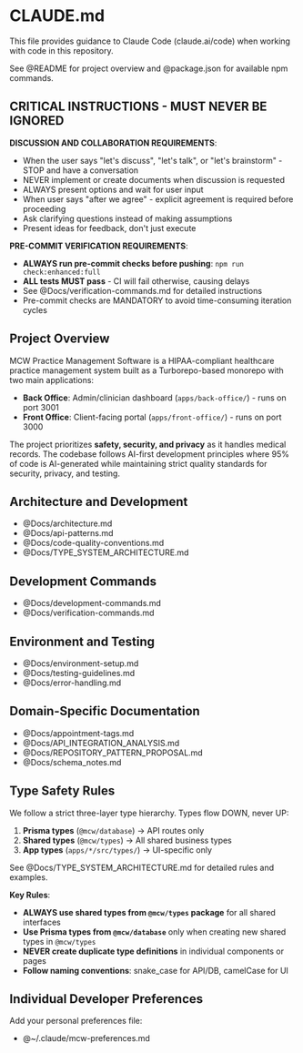 # CLAUDE.md

This file provides guidance to Claude Code (claude.ai/code) when working with code in this repository.

See @README for project overview and @package.json for available npm commands.

## CRITICAL INSTRUCTIONS - MUST NEVER BE IGNORED

**DISCUSSION AND COLLABORATION REQUIREMENTS**:

- When the user says "let's discuss", "let's talk", or "let's brainstorm" - STOP and have a conversation
- NEVER implement or create documents when discussion is requested
- ALWAYS present options and wait for user input
- When user says "after we agree" - explicit agreement is required before proceeding
- Ask clarifying questions instead of making assumptions
- Present ideas for feedback, don't just execute

**PRE-COMMIT VERIFICATION REQUIREMENTS**:

- **ALWAYS run pre-commit checks before pushing**: `npm run check:enhanced:full`
- **ALL tests MUST pass** - CI will fail otherwise, causing delays
- See @Docs/verification-commands.md for detailed instructions
- Pre-commit checks are MANDATORY to avoid time-consuming iteration cycles

## Project Overview

MCW Practice Management Software is a HIPAA-compliant healthcare practice management system built as a Turborepo-based monorepo with two main applications:

- **Back Office**: Admin/clinician dashboard (`apps/back-office/`) - runs on port 3001
- **Front Office**: Client-facing portal (`apps/front-office/`) - runs on port 3000

The project prioritizes **safety, security, and privacy** as it handles medical records. The codebase follows AI-first development principles where 95% of code is AI-generated while maintaining strict quality standards for security, privacy, and testing.

## Architecture and Development

- @Docs/architecture.md
- @Docs/api-patterns.md
- @Docs/code-quality-conventions.md
- @Docs/TYPE_SYSTEM_ARCHITECTURE.md

## Development Commands

- @Docs/development-commands.md
- @Docs/verification-commands.md

## Environment and Testing

- @Docs/environment-setup.md
- @Docs/testing-guidelines.md
- @Docs/error-handling.md

## Domain-Specific Documentation

- @Docs/appointment-tags.md
- @Docs/API_INTEGRATION_ANALYSIS.md
- @Docs/REPOSITORY_PATTERN_PROPOSAL.md
- @Docs/schema_notes.md

## Type Safety Rules

We follow a strict three-layer type hierarchy. Types flow DOWN, never UP:

1. **Prisma types** (`@mcw/database`) → API routes only
2. **Shared types** (`@mcw/types`) → All shared business types
3. **App types** (`apps/*/src/types/`) → UI-specific only

See @Docs/TYPE_SYSTEM_ARCHITECTURE.md for detailed rules and examples.

**Key Rules**:

- **ALWAYS use shared types from `@mcw/types` package** for all shared interfaces
- **Use Prisma types from `@mcw/database`** only when creating new shared types in `@mcw/types`
- **NEVER create duplicate type definitions** in individual components or pages
- **Follow naming conventions**: snake_case for API/DB, camelCase for UI

## Individual Developer Preferences

Add your personal preferences file:

- @~/.claude/mcw-preferences.md
